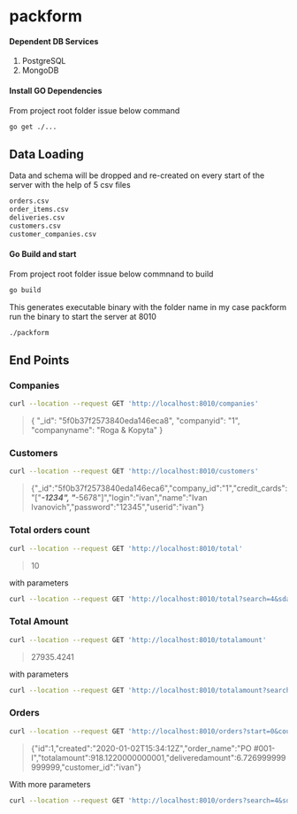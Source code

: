 # packform


#### Dependent DB Services
1. PostgreSQL
2. MongoDB

#### Install GO Dependencies
From project root folder issue below command
```bash
go get ./...
```

## Data Loading
Data and schema will be dropped and re-created on every start of the server with the help of 5 csv files
```bash
orders.csv
order_items.csv
deliveries.csv
customers.csv
customer_companies.csv
```

#### Go Build and start
From project root folder issue below commnand to build
```bash
go build
```
This generates executable binary with the folder name in my case packform
run the binary to start the server at 8010
```bash
./packform
```

## End Points

### Companies
```bash
curl --location --request GET 'http://localhost:8010/companies'
```

>{
        "_id": "5f0b37f2573840eda146eca8",
        "companyid": "1",
        "companyname": "Roga & Kopyta"
 }

### Customers
```bash
curl --location --request GET 'http://localhost:8010/customers'
```

> {"_id":"5f0b37f2573840eda146eca6","company_id":"1","credit_cards":"[\"*****-1234\", \"*****-5678\"]","login":"ivan","name":"Ivan Ivanovich","password":"12345","userid":"ivan"}

### Total orders count
```bash
curl --location --request GET 'http://localhost:8010/total'
```

> 10 

with parameters
```bash
curl --location --request GET 'http://localhost:8010/total?search=4&sdate=2020-01-01&edate=2020-02-03'
```

### Total Amount
```bash
curl --location --request GET 'http://localhost:8010/totalamount'
```

> 27935.4241

with parameters
```bash
curl --location --request GET 'http://localhost:8010/totalamount?search=4&sdate=2020-01-01&edate=2020-02-03'
```

### Orders
```bash
curl --location --request GET 'http://localhost:8010/orders?start=0&count=5&sort=true'
```

> {"id":1,"created":"2020-01-02T15:34:12Z","order_name":"PO #001-I","totalamount":918.1220000000001,"deliveredamount":6.726999999999999,"customer_id":"ivan"}

With more parameters
```bash
curl --location --request GET 'http://localhost:8010/orders?search=4&sdate=2020-01-01&edate=2020-02-03&start=0&count=5&sort=true'
```
